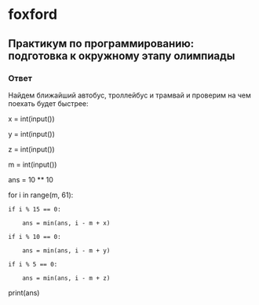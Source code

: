 # foxford
## Практикум по программированию: подготовка к окружному этапу олимпиады ##
### Ответ ###
Найдем ближайший автобус, троллейбус и трамвай и проверим на чем поехать будет быстрее:

x = int(input())

y = int(input())

z = int(input())

m = int(input())

ans = 10 ** 10

for i in range(m, 61):

    if i % 15 == 0:

        ans = min(ans, i - m + x)

    if i % 10 == 0:

        ans = min(ans, i - m + y)

    if i % 5 == 0:

        ans = min(ans, i - m + z)

print(ans)